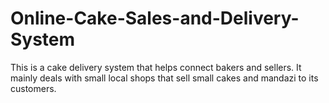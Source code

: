 # Online-Cake-Sales-and-Delivery-System

This is a cake delivery system that helps connect bakers and sellers. It mainly deals with small local shops that sell small cakes and mandazi to its customers.
